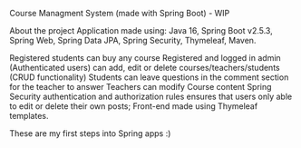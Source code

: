 Course Managment System (made with Spring Boot) - WIP

About the project
Application made using:
Java 16,
Spring Boot v2.5.3,
Spring Web,
Spring Data JPA,
Spring Security,
Thymeleaf,
Maven.

Registered students can buy any course
Registered and logged in admin (Authenticated users) can add, edit or delete courses/teachers/students (CRUD functionality)
Students can leave questions in the comment section for the teacher to answer
Teachers can modify Course content
Spring Security authentication and authorization rules ensures that users only able to edit or delete their own posts;
Front-end made using Thymeleaf templates.

These are my first steps into Spring apps :)
